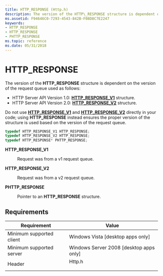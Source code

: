 ```yaml
---
title: HTTP_RESPONSE (Http.h)
description: The version of the HTTP\_RESPONSE structure is dependent on the version of the request queue used as follows HTTP Server API Version 1.0 request queue This is an HTTP\_REQUEST\_V1 structure.HTTP Server API Version 2.0 request queue This is an HTTP\_REQUEST\_V2 structure.
ms.assetid: F94646C0-7293-4543-842B-F08D8C7E2247
keywords:
- HTTP_RESPONSE
- HTTP_RESPONSE
- PHTTP_RESPONSE
ms.topic: reference
ms.date: 05/31/2018
---
```


# HTTP\_RESPONSE

The version of the **HTTP\_RESPONSE** structure is dependent on the version of the request queue used as follows:

-   HTTP Server API Version 1.0: [**HTTP\_RESPONSE\_V1**](/windows/win32/api/http/ns-http-http_response_v1) structure.
-   HTTP Server API Version 2.0: [**HTTP\_RESPONSE\_V2**](/windows/win32/api/http/ns-http-http_response_v2) structure.

Do not use [**HTTP\_RESPONSE\_V1**](/windows/win32/api/http/ns-http-http_response_v1) and [**HTTP\_RESPONSE\_V2**](/windows/win32/api/http/ns-http-http_response_v2) directly in your code; using **HTTP\_RESPONSE** instead ensures the proper version of the structure is used based on the version of the request queue.


```C++
typedef HTTP_RESPONSE_V1 HTTP_RESPONSE;
typedef HTTP_RESPONSE_V2 HTTP_RESPONSE;
typedef HTTP_RESPONSE* PHTTP_RESPONSE;
```



<dl> <dt>

**HTTP\_RESPONSE_V1**
</dt> <dd>

Request was from a v1 request queue.

</dd> <dt>

**HTTP\_RESPONSE_V2**
</dt> <dd>

Request was from a v2 request queue.

</dd> <dt>

**PHTTP\_RESPONSE**
</dt> <dd>

Pointer to an **HTTP\_RESPONSE** structure.

</dd> </dl>

## Requirements



| Requirement | Value |
|-------------------------------------|-----------------------------------------------------------------------------------|
| Minimum supported client<br/> | Windows Vista \[desktop apps only\]<br/>                                    |
| Minimum supported server<br/> | Windows Server 2008 \[desktop apps only\]<br/>                              |
| Header<br/>                   | <dl> <dt>Http.h</dt> </dl> |



 

 





